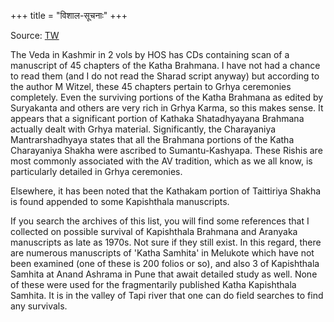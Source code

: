 +++
title = "विशाल-सूचनाः"
+++

Source: [TW](https://groups.google.com/g/bvparishat/c/rXhmXY9tE7M/m/uMbWTejuBwAJ)

The Veda in Kashmir in 2 vols by HOS has CDs containing scan of a manuscript of 45 chapters of the Katha Brahmana. I have not had a chance to read them (and I do not read the Sharad script anyway) but according to the author M Witzel, these 45 chapters pertain to Grhya ceremonies completely. Even the surviving portions of the Katha Brahmana as edited by Suryakanta and others are very rich in Grhya Karma, so this makes sense. It appears that a significant portion of Kathaka Shatadhyayana Brahmana actually dealt with Grhya material. Significantly, the Charayaniya Mantrarshadhyaya states that all the Brahmana portions of the Katha Charayaniya Shakha were ascribed to Sumantu-Kashyapa. These Rishis are most commonly associated with the AV tradition, which as we all know, is particularly detailed in Grhya ceremonies.

Elsewhere, it has been noted that the Kathakam portion of Taittiriya Shakha is found appended to some Kapishthala manuscripts.

If you search the archives of this list, you will find some references that I collected on possible survival of Kapishthala Brahmana and Aranyaka manuscripts as late as 1970s. Not sure if they still exist. In this regard, there are numerous manuscripts of 'Katha Samhita' in Melukote which have not been examined (one of these is 200 folios or so), and also 3 of Kapishthala Samhita at Anand Ashrama in Pune that await detailed study as well. None of these were used for the fragmentarily published Katha Kapishthala Samhita. It is in the valley of Tapi river that one can do field searches to find any survivals.